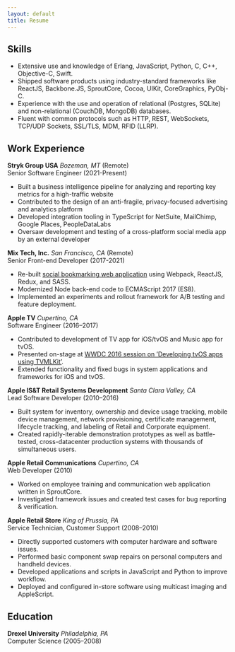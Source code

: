 ```yaml
---
layout: default
title: Resume
---
```


## Skills

* Extensive use and knowledge of Erlang, JavaScript, Python, C, C++, Objective-C, Swift.
* Shipped software products using industry-standard frameworks like ReactJS, Backbone.JS, SproutCore, Cocoa, UIKit, CoreGraphics, PyObj-C.
* Experience with the use and operation of relational (Postgres, SQLite) and non-relational (CouchDB, MongoDB) databases.
* Fluent with common protocols such as HTTP, REST, WebSockets, TCP/UDP Sockets, SSL/TLS, MDM, RFID (LLRP).

## Work Experience

**Stryk Group USA** *Bozeman, MT* (Remote)<br />
Senior Software Engineer (2021-Present)

* Built a business intelligence pipeline for analyzing and reporting key metrics for a high-traffic website
* Contributed to the design of an anti-fragile, privacy-focused advertising and analytics platform
* Developed integration tooling in TypeScript for NetSuite, MailChimp, Google Places, PeopleDataLabs
* Oversaw development and testing of a cross-platform social media app by an external developer

**Mix Tech, Inc.** *San Francisco, CA* (Remote)<br />
Senior Front-end Developer (2017-2021)

* Re-built [social bookmarking web application](https://mix.com) using Webpack, ReactJS, Redux, and SASS.
* Modernized Node back-end code to ECMAScript 2017 (ES8).
* Implemented an experiments and rollout framework for A/B testing and feature deployment.

**Apple TV** *Cupertino, CA*<br />
Software Engineer (2016–2017)

* Contributed to development of TV app for iOS/tvOS and Music app for tvOS.
* Presented on-stage at [WWDC 2016 session on ’Developing tvOS apps using TVMLKit’](https://developer.apple.com/videos/play/wwdc2016/229/).
* Extended functionality and fixed bugs in system applications and frameworks for iOS and tvOS.

**Apple IS&T Retail Systems Development** *Santa Clara Valley, CA*<br />
Lead Software Developer (2010–2016)

* Built system for inventory, ownership and device usage tracking, mobile device management, network provisioning, certificate management, lifecycle tracking, and labeling of Retail and
Corporate equipment.
* Created rapidly-iterable demonstration prototypes as well as battle-tested, cross-datacenter production systems with thousands of simultaneous users.

**Apple Retail Communications** *Cupertino, CA*<br />
Web Developer (2010)

* Worked on employee training and communication web application written in SproutCore.
* Investigated framework issues and created test cases for bug reporting & verification.

**Apple Retail Store** *King of Prussia, PA*<br />
Service Technician, Customer Support (2008–2010)

* Directly supported customers with computer hardware and software issues.
* Performed basic component swap repairs on personal computers and handheld devices.
* Developed applications and scripts in JavaScript and Python to improve workflow.
* Deployed and configured in-store software using multicast imaging and AppleScript.

## Education

**Drexel University** *Philadelphia, PA*<br />
Computer Science (2005–2008)
